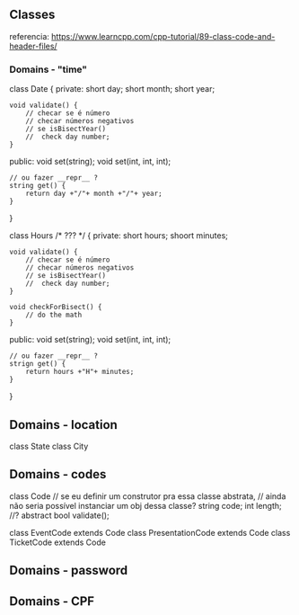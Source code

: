 ## Classes

referencia: https://www.learncpp.com/cpp-tutorial/89-class-code-and-header-files/

### Domains - "time"
class Date {
private:
    short day;
    short month;
    short year;

    void validate() {
        // checar se é número
        // checar números negativos
        // se isBisectYear()
        //  check day number;
    }

public:
    void set(string);
    void set(int, int, int);

    // ou fazer __repr__ ?
    string get() {
        return day +"/"+ month +"/"+ year;
    }
}

class Hours /* ??? */ {
private:
    short hours;
    shoort minutes;

    void validate() {
        // checar se é número
        // checar números negativos
        // se isBisectYear()
        //  check day number;
    }

    void checkForBisect() {
        // do the math
    }

public:
    void set(string);
    void set(int, int, int);

    // ou fazer __repr__ ?
    strign get() {
        return hours +"H"+ minutes;
    }
}

## Domains - location
class State
class City

## Domains - codes
class Code
    // se eu definir um construtor pra essa classe abstrata, 
    // ainda não seria possível instanciar um obj dessa classe?
    string code;
    int length; //?
    abstract bool validate();

class EventCode extends Code
class PresentationCode extends Code
class TicketCode extends Code

## Domains - password
## Domains - CPF
